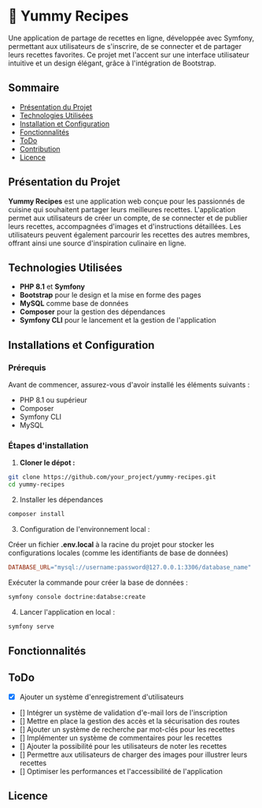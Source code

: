 # 🍲 Yummy Recipes

Une application de partage de recettes en ligne, développée avec Symfony, permettant aux utilisateurs de s'inscrire, de se connecter et de partager leurs recettes favorites. Ce projet met l'accent sur une interface utilisateur intuitive et un design élégant, grâce à l'intégration de Bootstrap.


## Sommaire

- [Présentation du Projet](#présentattion-du-projet)
- [Technologies Utilisées](#technologies-utilisées)
- [Installation et Configuration](#installation-et-configuration)
- [Fonctionnalités](#fonctionnalités)
- [ToDo](#todo)
- [Contribution](#contribution)
- [Licence](#licence)


## Présentation du Projet

**Yummy Recipes** est une application web conçue pour les passionnés de cuisine qui souhaitent partager leurs meilleures recettes. L'application permet aux utilisateurs de créer un compte, de se connecter et de publier leurs recettes, accompagnées d'images et d'instructions détaillées. Les utilisateurs peuvent également parcourir les recettes des autres membres, offrant ainsi une source d'inspiration culinaire en ligne.


## Technologies Utilisées

- **PHP 8.1** et **Symfony**
- **Bootstrap** pour le design et la mise en forme des pages
- **MySQL** comme base de données
- **Composer** pour la gestion des dépendances
- **Symfony CLI** pour le lancement et la gestion de l'application


## Installations et Configuration

### Prérequis

Avant de commencer, assurez-vous d'avoir installé les éléments suivants :
- PHP 8.1 ou supérieur
- Composer
- Symfony CLI
- MySQL

### Étapes d'installation

1. **Cloner le dépot :**

```bash
git clone https://github.com/your_project/yummy-recipes.git
cd yummy-recipes
```

2. Installer les dépendances

```bash
composer install
```

3. Configuration de l'environnement local :

Créer un fichier **.env.local** à la racine du projet pour stocker les configurations locales (comme les identifiants de base de données)
```makefile
DATABASE_URL="mysql://username:password@127.0.0.1:3306/database_name"
```

Exécuter la commande pour créer la base de données :
```bash
symfony console doctrine:databse:create
```

4. Lancer l'application en local :

```bash
symfony serve
```


## Fonctionnalités


## ToDo

- [X] Ajouter un système d'enregistrement d'utilisateurs
- [] Intégrer un système de validation d'e-mail lors de l'inscription
- [] Mettre en place la gestion des accès et la sécurisation des routes
- [] Ajouter un système de recherche par mot-clés pour les recettes
- [] Implémenter un système de commentaires pour les recettes
- [] Ajouter la possibilité pour les utilisateurs de noter les recettes
- [] Permettre aux utilisateurs de charger des images pour illustrer leurs recettes
- [] Optimiser les performances et l'accessibilité de l'application


## Licence
